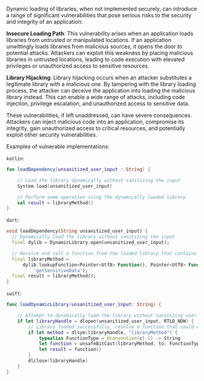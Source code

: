 Dynamic loading of libraries, when not implemented securely, can introduce a range of significant vulnerabilities that pose serious risks to the security and integrity of an application:

**Insecure Loading Path**: This vulnerability arises when an application loads libraries from untrusted or manipulated locations. If an application unwittingly loads libraries from malicious sources, it opens the door to potential attacks. Attackers can exploit this weakness by placing malicious libraries in untrusted locations, leading to code execution with elevated privileges or unauthorized access to sensitive resources.

**Library Hijacking**: Library hijacking occurs when an attacker substitutes a legitimate library with a malicious one. By tampering with the library loading process, the attacker can deceive the application into loading the malicious library instead. This can enable a wide range of attacks, including code injection, privilege escalation, and unauthorized access to sensitive data.

These vulnerabilities, if left unaddressed, can have severe consequences. Attackers can inject malicious code into an application, compromise its integrity, gain unauthorized access to critical resources, and potentially exploit other security vulnerabilities.

Examples of vulnerable implementations:

`kotlin`:
```kotlin
fun loadDependency(unsanitized_user_input : String) {

    // Load the library dynamically without sanitizing the input
    System.load(unsanitized_user_input)

    // Perform some operation using the dynamically loaded library
    val result = libraryMethod()
}

```

`dart`:

```dart
void loadDependency(String unsanitized_user_input) {
  // Dynamically load the library without sanitizing the input
  final dylib = DynamicLibrary.open(unsanitized_user_input);

  // Resolve and call a function from the loaded library that contains malicous code
  final libraryMethod =
      dylib.lookupFunction<Pointer<Utf8> Function(), Pointer<Utf8> Function()>(
          'getSensitiveData');
  final result = libraryMethod();
}

```

`swift`:

```swift
func loadDynamicLibrary(unsanitized_user_input: String) {

    // Attempt to dynamically load the library without sanitizing user input 
    if let libraryHandle = dlopen(unsanitized_user_input, RTLD_NOW) {
        // Library loaded successfully, resolve a function that could contain malicous code
        if let method = dlsym(libraryHandle, "libraryMethod") {
            typealias FunctionType = @convention(c) () -> String
            let function = unsafeBitCast(libraryMethod, to: FunctionType.self)
            let result = function()
        }
        dlclose(libraryHandle)
    }
}
```